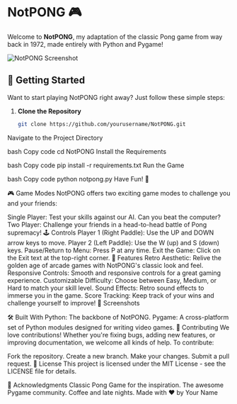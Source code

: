 # NotPONG 🎮

Welcome to **NotPONG**, my adaptation of the classic Pong game from way back in 1972, made entirely with Python and Pygame!

![NotPONG Screenshot](NotPongGame.png)

## 🚀 Getting Started

Want to start playing NotPONG right away? Just follow these simple steps:

1. **Clone the Repository**
   ```bash
   git clone https://github.com/yourusername/NotPONG.git
Navigate to the Project Directory

bash
Copy code
cd NotPONG
Install the Requirements

bash
Copy code
pip install -r requirements.txt
Run the Game

bash
Copy code
python notpong.py
Have Fun! 🎉

🎮 Game Modes
NotPONG offers two exciting game modes to challenge you and your friends:

Single Player: Test your skills against our AI. Can you beat the computer?
Two Player: Challenge your friends in a head-to-head battle of Pong supremacy!
🕹️ Controls
Player 1 (Right Paddle): Use the UP and DOWN arrow keys to move.
Player 2 (Left Paddle): Use the W (up) and S (down) keys.
Pause/Return to Menu: Press P at any time.
Exit the Game: Click on the Exit text at the top-right corner.
🌟 Features
Retro Aesthetic: Relive the golden age of arcade games with NotPONG's classic look and feel.
Responsive Controls: Smooth and responsive controls for a great gaming experience.
Customizable Difficulty: Choose between Easy, Medium, or Hard to match your skill level.
Sound Effects: Retro sound effects to immerse you in the game.
Score Tracking: Keep track of your wins and challenge yourself to improve!
📸 Screenshots

🛠️ Built With
Python: The backbone of NotPONG.
Pygame: A cross-platform set of Python modules designed for writing video games.
🤝 Contributing
We love contributions! Whether you're fixing bugs, adding new features, or improving documentation, we welcome all kinds of help. To contribute:

Fork the repository.
Create a new branch.
Make your changes.
Submit a pull request.
📜 License
This project is licensed under the MIT License - see the LICENSE file for details.

🦄 Acknowledgments
Classic Pong Game for the inspiration.
The awesome Pygame community.
Coffee and late nights.
Made with ❤️ by Your Name
